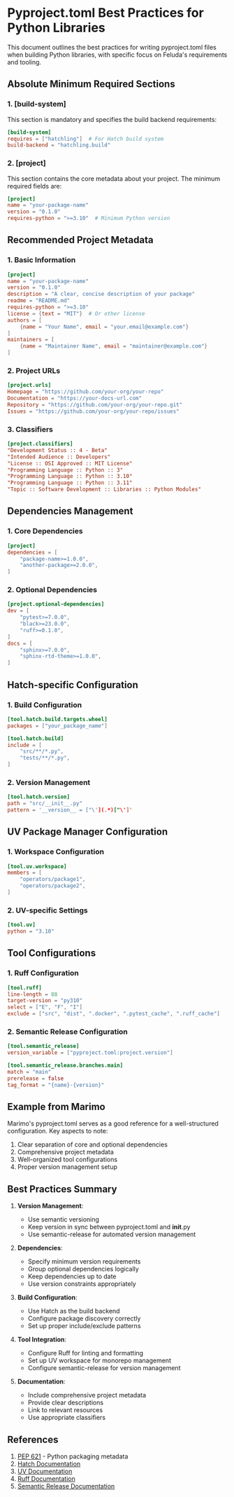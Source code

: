 # Pyproject.toml Best Practices for Python Libraries

This document outlines the best practices for writing pyproject.toml files when building Python libraries, with specific focus on Feluda's requirements and tooling.

## Absolute Minimum Required Sections

### 1. [build-system]

This section is mandatory and specifies the build backend requirements:

```toml
[build-system]
requires = ["hatchling"]  # For Hatch build system
build-backend = "hatchling.build"
```

### 2. [project]

This section contains the core metadata about your project. The minimum required fields are:

```toml
[project]
name = "your-package-name"
version = "0.1.0"
requires-python = ">=3.10"  # Minimum Python version
```

## Recommended Project Metadata

### 1. Basic Information

```toml
[project]
name = "your-package-name"
version = "0.1.0"
description = "A clear, concise description of your package"
readme = "README.md"
requires-python = ">=3.10"
license = {text = "MIT"}  # Or other license
authors = [
    {name = "Your Name", email = "your.email@example.com"}
]
maintainers = [
    {name = "Maintainer Name", email = "maintainer@example.com"}
]
```

### 2. Project URLs

```toml
[project.urls]
Homepage = "https://github.com/your-org/your-repo"
Documentation = "https://your-docs-url.com"
Repository = "https://github.com/your-org/your-repo.git"
Issues = "https://github.com/your-org/your-repo/issues"
```

### 3. Classifiers

```toml
[project.classifiers]
"Development Status :: 4 - Beta"
"Intended Audience :: Developers"
"License :: OSI Approved :: MIT License"
"Programming Language :: Python :: 3"
"Programming Language :: Python :: 3.10"
"Programming Language :: Python :: 3.11"
"Topic :: Software Development :: Libraries :: Python Modules"
```

## Dependencies Management

### 1. Core Dependencies

```toml
[project]
dependencies = [
    "package-name>=1.0.0",
    "another-package>=2.0.0",
]
```

### 2. Optional Dependencies

```toml
[project.optional-dependencies]
dev = [
    "pytest>=7.0.0",
    "black>=23.0.0",
    "ruff>=0.1.0",
]
docs = [
    "sphinx>=7.0.0",
    "sphinx-rtd-theme>=1.0.0",
]
```

## Hatch-specific Configuration

### 1. Build Configuration

```toml
[tool.hatch.build.targets.wheel]
packages = ["your_package_name"]

[tool.hatch.build]
include = [
    "src/**/*.py",
    "tests/**/*.py",
]
```

### 2. Version Management

```toml
[tool.hatch.version]
path = "src/__init__.py"
pattern = '__version__ = ["\'](.*)["\']'
```

## UV Package Manager Configuration

### 1. Workspace Configuration

```toml
[tool.uv.workspace]
members = [
    "operators/package1",
    "operators/package2",
]
```

### 2. UV-specific Settings

```toml
[tool.uv]
python = "3.10"
```

## Tool Configurations

### 1. Ruff Configuration

```toml
[tool.ruff]
line-length = 88
target-version = "py310"
select = ["E", "F", "I"]
exclude = ["src", "dist", ".docker", ".pytest_cache", ".ruff_cache"]
```

### 2. Semantic Release Configuration

```toml
[tool.semantic_release]
version_variable = ["pyproject.toml:project.version"]

[tool.semantic_release.branches.main]
match = "main"
prerelease = false
tag_format = "{name}-{version}"
```

## Example from Marimo

Marimo's pyproject.toml serves as a good reference for a well-structured configuration. Key aspects to note:

1. Clear separation of core and optional dependencies
2. Comprehensive project metadata
3. Well-organized tool configurations
4. Proper version management setup

## Best Practices Summary

1. **Version Management**:

   - Use semantic versioning
   - Keep version in sync between pyproject.toml and **init**.py
   - Use semantic-release for automated version management

2. **Dependencies**:

   - Specify minimum version requirements
   - Group optional dependencies logically
   - Keep dependencies up to date
   - Use version constraints appropriately

3. **Build Configuration**:

   - Use Hatch as the build backend
   - Configure package discovery correctly
   - Set up proper include/exclude patterns

4. **Tool Integration**:

   - Configure Ruff for linting and formatting
   - Set up UV workspace for monorepo management
   - Configure semantic-release for version management

5. **Documentation**:
   - Include comprehensive project metadata
   - Provide clear descriptions
   - Link to relevant resources
   - Use appropriate classifiers

## References

1. [PEP 621](https://peps.python.org/pep-0621/) - Python packaging metadata
2. [Hatch Documentation](https://hatch.pypa.io/latest/)
3. [UV Documentation](https://github.com/astral-sh/uv)
4. [Ruff Documentation](https://beta.ruff.rs/docs/)
5. [Semantic Release Documentation](https://python-semantic-release.readthedocs.io/)
